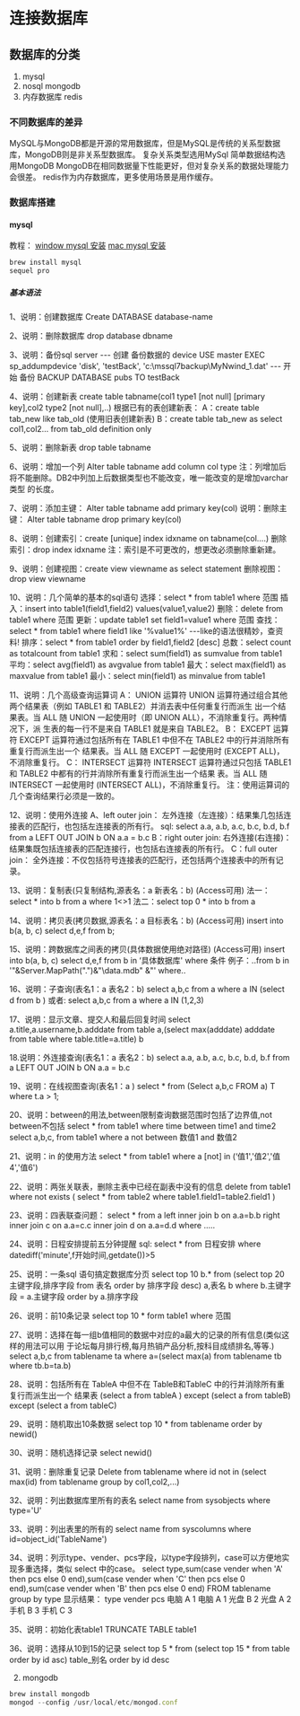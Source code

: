 # 连接数据库

## 数据库的分类
1. mysql
2. nosql mongodb
3. 内存数据库 redis

### 不同数据库的差异

MySQL与MongoDB都是开源的常用数据库，但是MySQL是传统的关系型数据库，MongoDB则是非关系型数据库。
复杂关系类型选用MySql
简单数据结构选用MongoDB
MongoDB在相同数据量下性能更好，但对复杂关系的数据处理能力会很差。
redis作为内存数据库，更多使用场景是用作缓存。

### 数据库搭建

#### mysql

教程：
<a href="http://www.cnblogs.com/qiyebao/p/3887055.html" target="_blank">window mysql 安装</a>
<a href="http://www.cnblogs.com/macro-cheng/archive/2011/10/25/mysql-001.html" target="_blank">mac mysql 安装</a>

```javascript
brew install mysql
sequel pro
```

##### 基本语法

1、说明：创建数据库 
Create DATABASE database-name 

2、说明：删除数据库 
drop database dbname 

3、说明：备份sql server 
--- 创建 备份数据的 device 
USE master 
EXEC sp_addumpdevice 'disk', 'testBack', 'c:\mssql7backup\MyNwind_1.dat' 
--- 开始 备份 
BACKUP DATABASE pubs TO testBack 

4、说明：创建新表 
create table tabname(col1 type1 [not null] [primary key],col2 type2 [not null],..) 
根据已有的表创建新表： 
A：create table tab_new like tab_old (使用旧表创建新表) 
B：create table tab_new as select col1,col2… from tab_old definition only 

5、说明：删除新表 
drop table tabname 

6、说明：增加一个列 
Alter table tabname add column col type 
注：列增加后将不能删除。DB2中列加上后数据类型也不能改变，唯一能改变的是增加varchar类型 
的长度。 

7、说明：添加主键： Alter table tabname add primary key(col) 
说明：删除主键： Alter table tabname drop primary key(col) 

8、说明：创建索引：create [unique] index idxname on tabname(col….) 
删除索引：drop index idxname 
注：索引是不可更改的，想更改必须删除重新建。 

9、说明：创建视图：create view viewname as select statement 
删除视图：drop view viewname 

10、说明：几个简单的基本的sql语句 
选择：select * from table1 where 范围 
插入：insert into table1(field1,field2) values(value1,value2) 
删除：delete from table1 where 范围 
更新：update table1 set field1=value1 where 范围 
查找：select * from table1 where field1 like '%value1%' ---like的语法很精妙，查资料! 
排序：select * from table1 order by field1,field2 [desc] 
总数：select count as totalcount from table1 
求和：select sum(field1) as sumvalue from table1 
平均：select avg(field1) as avgvalue from table1 
最大：select max(field1) as maxvalue from table1 
最小：select min(field1) as minvalue from table1 

11、说明：几个高级查询运算词 
A： UNION 运算符 
UNION 运算符通过组合其他两个结果表（例如 TABLE1 和 TABLE2）并消去表中任何重复行而派生 
出一个结果表。当 ALL 随 UNION 一起使用时（即 UNION ALL），不消除重复行。两种情况下，派 
生表的每一行不是来自 TABLE1 就是来自 TABLE2。 
B： EXCEPT 运算符 
EXCEPT 运算符通过包括所有在 TABLE1 中但不在 TABLE2 中的行并消除所有重复行而派生出一个 
结果表。当 ALL 随 EXCEPT 一起使用时 (EXCEPT ALL)，不消除重复行。 
C： INTERSECT 运算符 
INTERSECT 运算符通过只包括 TABLE1 和 TABLE2 中都有的行并消除所有重复行而派生出一个结果 
表。当 ALL 随 INTERSECT 一起使用时 (INTERSECT ALL)，不消除重复行。 
注：使用运算词的几个查询结果行必须是一致的。 

12、说明：使用外连接 
A、left outer join： 
左外连接（左连接）：结果集几包括连接表的匹配行，也包括左连接表的所有行。 
sql: select a.a, a.b, a.c, b.c, b.d, b.f from a LEFT OUT JOIN b ON a.a = b.c 
B：right outer join: 
右外连接(右连接)：结果集既包括连接表的匹配连接行，也包括右连接表的所有行。 
C：full outer join： 
全外连接：不仅包括符号连接表的匹配行，还包括两个连接表中的所有记录。 

13、说明：复制表(只复制结构,源表名：a 新表名：b) (Access可用) 
法一：select * into b from a where 1<>1 
法二：select top 0 * into b from a 

14、说明：拷贝表(拷贝数据,源表名：a 目标表名：b) (Access可用) 
insert into b(a, b, c) select d,e,f from b; 

15、说明：跨数据库之间表的拷贝(具体数据使用绝对路径) (Access可用) 
insert into b(a, b, c) select d,e,f from b in ‘具体数据库' where 条件 
例子：..from b in '"&Server.MapPath(".")&"\data.mdb" &"' where.. 

16、说明：子查询(表名1：a 表名2：b) 
select a,b,c from a where a IN (select d from b ) 或者: select a,b,c from a where a IN 
(1,2,3) 

17、说明：显示文章、提交人和最后回复时间 
select a.title,a.username,b.adddate from table a,(select max(adddate) adddate from 
table where table.title=a.title) b 

18.说明：外连接查询(表名1：a 表名2：b) 
select a.a, a.b, a.c, b.c, b.d, b.f from a LEFT OUT JOIN b ON a.a = b.c 

19、说明：在线视图查询(表名1：a ) 
select * from (Select a,b,c FROM a) T where t.a > 1; 

20、说明：between的用法,between限制查询数据范围时包括了边界值,not between不包括 
select * from table1 where time between time1 and time2 
select a,b,c, from table1 where a not between 数值1 and 数值2 

21、说明：in 的使用方法 
select * from table1 where a [not] in (‘值1','值2','值4','值6') 

22、说明：两张关联表，删除主表中已经在副表中没有的信息 
delete from table1 where not exists ( select * from table2 where 
table1.field1=table2.field1 ) 

23、说明：四表联查问题： 
select * from a left inner join b on a.a=b.b right inner join c on a.a=c.c inner join 
d on a.a=d.d where ..... 

24、说明：日程安排提前五分钟提醒 
sql: select * from 日程安排 where datediff('minute',f开始时间,getdate())>5 

25、说明：一条sql 语句搞定数据库分页 
select top 10 b.* from (select top 20 主键字段,排序字段 from 表名 order by 排序字段 
desc) a,表名 b where b.主键字段 = a.主键字段 order by a.排序字段 

26、说明：前10条记录 
select top 10 * form table1 where 范围 

27、说明：选择在每一组b值相同的数据中对应的a最大的记录的所有信息(类似这样的用法可以用 
于论坛每月排行榜,每月热销产品分析,按科目成绩排名,等等.) 
select a,b,c from tablename ta where a=(select max(a) from tablename tb where 
tb.b=ta.b) 

28、说明：包括所有在 TableA 中但不在 TableB和TableC 中的行并消除所有重复行而派生出一个 
结果表 
(select a from tableA ) except (select a from tableB) except (select a from tableC) 

29、说明：随机取出10条数据 
select top 10 * from tablename order by newid() 

30、说明：随机选择记录 
select newid() 

31、说明：删除重复记录 
Delete from tablename where id not in (select max(id) from tablename group by 
col1,col2,...) 

32、说明：列出数据库里所有的表名 
select name from sysobjects where type='U' 

33、说明：列出表里的所有的 
select name from syscolumns where id=object_id('TableName') 

34、说明：列示type、vender、pcs字段，以type字段排列，case可以方便地实现多重选择，类似 
select 中的case。 
select type,sum(case vender when 'A' then pcs else 0 end),sum(case vender when 'C' 
then pcs else 0 end),sum(case vender when 'B' then pcs else 0 end) FROM tablename 
group by type 
显示结果： 
type vender pcs 
电脑 A 1 
电脑 A 1 
光盘 B 2 
光盘 A 2 
手机 B 3 
手机 C 3 

35、说明：初始化表table1 
TRUNCATE TABLE table1 


36、说明：选择从10到15的记录 
select top 5 * from (select top 15 * from table order by id asc) table_别名 order by 
id desc 


2. mongodb

```javascript
brew install mongodb
mongod --config /usr/local/etc/mongod.conf
```

